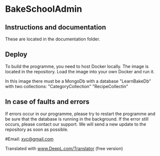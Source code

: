 # BakeSchoolAdmin

## Instructions and documentation
These are located in the documentation folder. 

## Deploy
To build the programme, you need to host Docker locally.
The image is located in the repository. Load the image into your own Docker and run it.

In this image there must be a MongoDb with a database "LearnBakeDb" with two collections: 
"CategoryCollection"
"RecipeCollectin"

## In case of faults and errors
If errors occur in our programme, please try to restart the programme and be sure that the database is running in the background.
If the error still occurs, please contact our support. We will send a new update to the repository as soon as possible. 

#Email: 
xyc@gmail.com

Translated with www.DeepL.com/Translator (free version)

